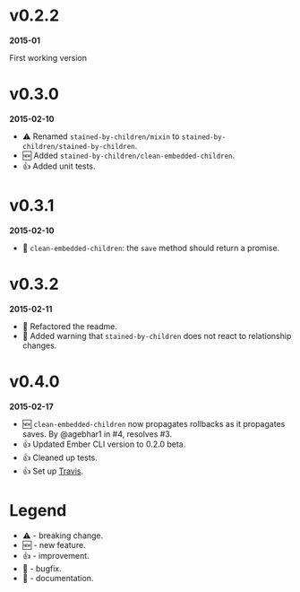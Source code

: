 # v0.2.2

**2015-01**

First working version


# v0.3.0

**2015-02-10**

* :warning: Renamed `stained-by-children/mixin` to `stained-by-children/stained-by-children`.
* :new: Added `stained-by-children/clean-embedded-children`.
* :thumbsup: Added unit tests.


# v0.3.1

**2015-02-10**

* :wrench: `clean-embedded-children`: the `save` method should return a promise.


# v0.3.2

**2015-02-11**

* :notebook: Refactored the readme.
* :notebook: Added warning that `stained-by-children` does not react to relationship changes.


# v0.4.0

**2015-02-17**

* :new: `clean-embedded-children` now propagates rollbacks as it propagates saves. By @agebhar1 in #4, resolves #3.
* :thumbsup: Updated Ember CLI version to 0.2.0 beta.
* :thumbsup: Cleaned up tests.
* :thumbsup: Set up [Travis](https://travis-ci.org/lolmaus/ember-cli-stained-by-children).


# Legend


* :warning: - breaking change.
* :new: - new feature.
* :thumbsup: - improvement.
* :wrench: - bugfix.
* :notebook: - documentation.
